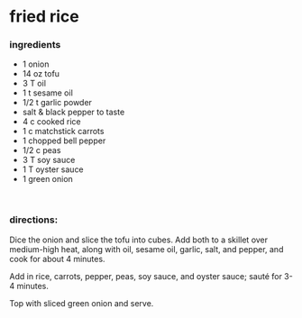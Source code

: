 # fried rice

### ingredients
- 1 onion
- 14 oz tofu
- 3 T oil
- 1 t sesame oil
- 1/2 t garlic powder
- salt & black pepper to taste
- 4 c cooked rice
- 1 c matchstick carrots
- 1 chopped bell pepper
- 1/2 c peas
- 3 T soy sauce
- 1 T oyster sauce
- 1 green onion

<br>

### directions:

Dice the onion and slice the tofu into cubes. Add both to a skillet over medium-high heat, along with oil, sesame oil, garlic, salt, and pepper, and cook for about 4 minutes.

Add in rice, carrots, pepper, peas, soy sauce, and oyster sauce; sauté for 3-4 minutes.

Top with sliced green onion and serve.
